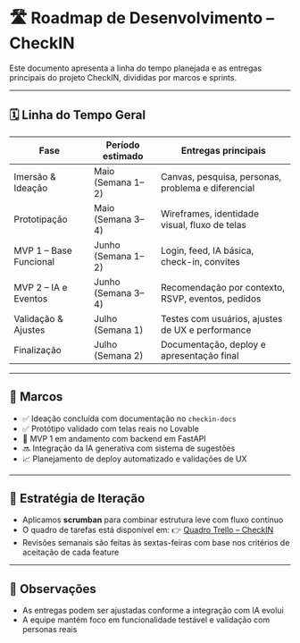 
# 🛣️ Roadmap de Desenvolvimento – CheckIN

Este documento apresenta a linha do tempo planejada e as entregas principais do projeto CheckIN, divididas por marcos e sprints.

---

## 🗓️ Linha do Tempo Geral

| Fase                  | Período estimado       | Entregas principais                                  |
|-----------------------|------------------------|------------------------------------------------------|
| Imersão & Ideação     | Maio (Semana 1–2)       | Canvas, pesquisa, personas, problema e diferencial   |
| Prototipação          | Maio (Semana 3–4)       | Wireframes, identidade visual, fluxo de telas        |
| MVP 1 – Base Funcional| Junho (Semana 1–2)      | Login, feed, IA básica, check-in, convites           |
| MVP 2 – IA e Eventos  | Junho (Semana 3–4)      | Recomendação por contexto, RSVP, eventos, pedidos    |
| Validação & Ajustes   | Julho (Semana 1)        | Testes com usuários, ajustes de UX e performance     |
| Finalização           | Julho (Semana 2)        | Documentação, deploy e apresentação final            |

---

## 🚦 Marcos

- ✅ Ideação concluída com documentação no `checkin-docs`
- ✅ Protótipo validado com telas reais no Lovable
- 🔄 MVP 1 em andamento com backend em FastAPI
- 🔜 Integração da IA generativa com sistema de sugestões
- 📈 Planejamento de deploy automatizado e validações de UX

---

## 🧠 Estratégia de Iteração

- Aplicamos **scrumban** para combinar estrutura leve com fluxo contínuo
- O quadro de tarefas está disponível em:
  👉 [Quadro Trello – CheckIN](https://trello.com/b/97MLpiuS/checkin-scrumban)
- Revisões semanais são feitas às sextas-feiras com base nos critérios de aceitação de cada feature

---

## 📎 Observações

- As entregas podem ser ajustadas conforme a integração com IA evolui
- A equipe mantém foco em funcionalidade testável e validação com personas reais
